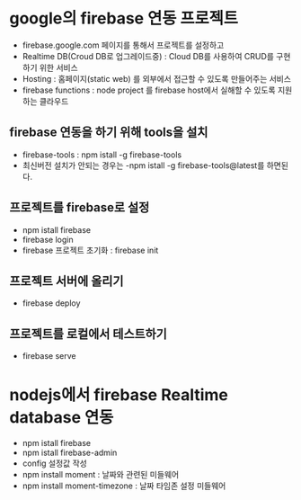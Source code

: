 # google의 firebase 연동 프로젝트

- firebase.google.com 페이지를 통해서 프로젝트를 설정하고
- Realtime DB(Croud DB로 업그레이드중) : Cloud DB를 사용하여 CRUD를 구현하기 위한 서비스
- Hosting : 홈페이지(static web) 를 외부에서 접근할 수 있도록 만들어주는 서비스
- firebase functions : node project 를 firebase host에서 실해할 수 있도록 지원하는 클라우드

## firebase 연동을 하기 위해 tools을 설치

- firebase-tools : npm istall -g firebase-tools
- 최신버전 설치가 안되는 경우는 -npm istall -g firebase-tools@latest를 하면된다.

## 프로젝트를 firebase로 설정

- npm istall firebase
- firebase login
- firebase 프로젝트 초기화 : firebase init

## 프로젝트 서버에 올리기

- firebase deploy

## 프로젝트를 로컬에서 테스트하기

- firebase serve

# nodejs에서 firebase Realtime database 연동

- npm istall firebase
- npm istall firebase-admin
- config 설정값 작성
- npm install moment : 날짜와 관련된 미들웨어
- npm install moment-timezone : 날짜 타임존 설정 미들웨어
